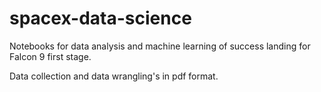 # spacex-data-science
Notebooks for data analysis and machine learning of success landing for Falcon 9 first stage.


Data collection and data wrangling's in pdf format.

